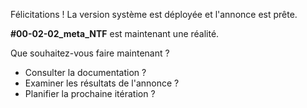 Félicitations ! La version système est déployée et l'annonce est prête. 

**#00-02-02_meta_NTF** est maintenant une réalité.

Que souhaitez-vous faire maintenant ?  

* Consulter la documentation ?
* Examiner les résultats de l'annonce ?
* Planifier la prochaine itération ? 



